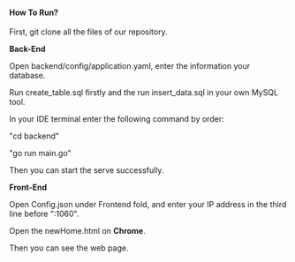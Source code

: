 #### How To Run?

First, git clone all the files of our repository.

**Back-End**

Open backend/config/application.yaml, enter the information your database.

Run create_table.sql firstly and the run insert_data.sql in your own MySQL tool.

In your IDE terminal enter the following command by order:

"cd backend"

"go run main.go"

Then you can start the serve successfully.

**Front-End**

Open Config.json under Frontend fold, and enter your IP address in the third line before ":1060".

Open the newHome.html on **Chrome**.

Then you can see the web page.
 


